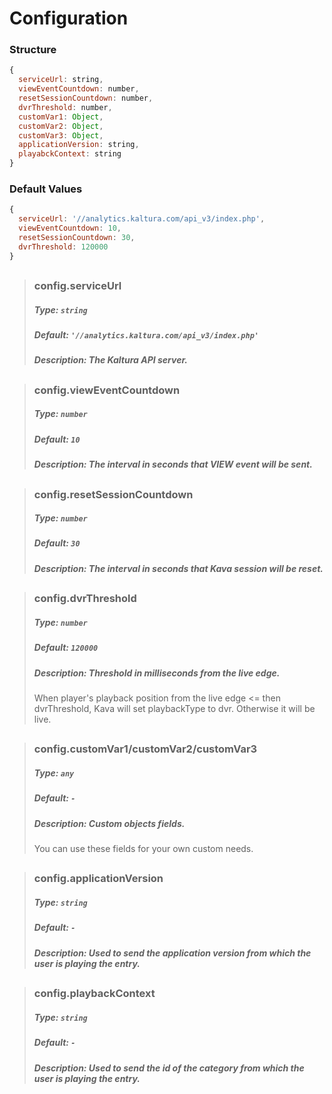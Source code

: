 # Configuration

### Structure

```js
{
  serviceUrl: string,
  viewEventCountdown: number,
  resetSessionCountdown: number,
  dvrThreshold: number,
  customVar1: Object,
  customVar2: Object,
  customVar3: Object,
  applicationVersion: string,
  playabckContext: string
}
```

### Default Values

```js
{
  serviceUrl: '//analytics.kaltura.com/api_v3/index.php',
  viewEventCountdown: 10,
  resetSessionCountdown: 30,
  dvrThreshold: 120000
}
```

##

> ### config.serviceUrl
>
> ##### Type: `string`
>
> ##### Default: `'//analytics.kaltura.com/api_v3/index.php'`
>
> ##### Description: The Kaltura API server.

##

> ### config.viewEventCountdown
>
> ##### Type: `number`
>
> ##### Default: `10`
>
> ##### Description: The interval in seconds that VIEW event will be sent.

##

> ### config.resetSessionCountdown
>
> ##### Type: `number`
>
> ##### Default: `30`
>
> ##### Description: The interval in seconds that Kava session will be reset.

##

> ### config.dvrThreshold
>
> ##### Type: `number`
>
> ##### Default: `120000`
>
> ##### Description: Threshold in milliseconds from the live edge.
>
> When player's playback position from the live edge <= then dvrThreshold, Kava will set playbackType to dvr. Otherwise it will be live.

##

> ### config.customVar1/customVar2/customVar3
>
> ##### Type: `any`
>
> ##### Default: `-`
>
> ##### Description: Custom objects fields.
>
> You can use these fields for your own custom needs.

##

> ### config.applicationVersion
>
> ##### Type: `string`
>
> ##### Default: `-`
>
> ##### Description: Used to send the application version from which the user is playing the entry.

##

> ### config.playbackContext
>
> ##### Type: `string`
>
> ##### Default: `-`
>
> ##### Description: Used to send the id of the category from which the user is playing the entry.
